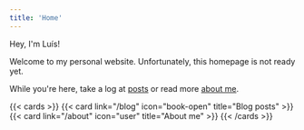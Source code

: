 ```yaml
---
title: 'Home'
---
```


Hey, I'm Luís!

Welcome to my personal website. Unfortunately, this homepage is not ready yet.

While you're here, take a log at [posts](/blog) or read more [about me](/about).

{{< cards >}}
  {{< card link="/blog" icon="book-open" title="Blog posts" >}}
  {{< card link="/about" icon="user" title="About me"  >}}
{{< /cards >}}
